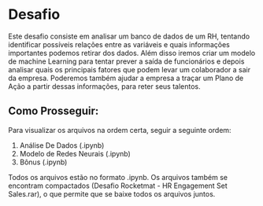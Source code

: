 # Desafio
Este desafio consiste em analisar um banco de dados de um RH, tentando identificar possíveis relações entre as variáveis e quais informações importantes podemos retirar dos dados. Além disso iremos criar um modelo de machine Learning para tentar prever a saída de funcionários e depois analisar quais os principais fatores que podem levar um colaborador a sair da empresa. Poderemos também ajudar a empresa a traçar um Plano de Ação a partir dessas informações, para reter seus talentos.

## Como Prosseguir:
Para visualizar os arquivos na ordem certa, seguir a seguinte ordem:

1.  Análise De Dados (.ipynb)
2.  Modelo de Redes Neurais (.ipynb)
3.  Bônus (.ipynb)

Todos os arquivos estão no formato .ipynb. Os arquivos também se encontram compactados (Desafio Rocketmat - HR Engagement Set Sales.rar), o que permite que se baixe todos os arquivos juntos.

